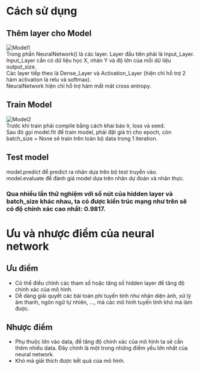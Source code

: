 # Cách sử dụng
## Thêm layer cho Model
![Model1](https://i.ibb.co/HGw1gxG/image-2022-06-02-203233124.png)
<br>
Trong phần NeuralNetwork() là các layer. Layer đầu tiên phải là Input_Layer.
<br>
Input_Layer cần có dữ liệu học X, nhãn Y và độ lớn của mỗi dữ liệu output_size.
<br>
Các layer tiếp theo là Dense_Layer và Activation_Layer (hiện chỉ hỗ trợ 2 hàm activation là relu và softmax).
<br>
NeuralNetwork hiện chỉ hỗ trợ hàm mất mát cross entropy.
## Train Model
![Model2](https://i.ibb.co/0fxX5yv/image-2022-06-02-203417983.png)
<br>
Trước khi train phải compile bằng cách khai báo lr, loss và seed.
<br>
Sau đó gọi model.fit để train model, phải đặt giá trị cho epoch, còn batch_size = None sẽ train trên toàn bộ data trong 1 iteration.
## Test model
model.predict để predict ra nhãn dựa trên bộ test truyền vào.
<br>
model.evaluate để đánh giá model dựa trên nhãn dự đoán và nhãn thực.
### Qua nhiều lần thử nghiệm với số nút của hidden layer và batch_size khác nhau, ta có được kiến trúc mạng như trên sẽ có độ chính xác cao nhất: 0.9817.
# Ưu và nhược điểm của neural network
## Ưu điểm
- Có thể điều chỉnh các tham số hoặc tăng số hidden layer để tăng độ chính xác của mô hình.
- Dễ dàng giải quyết các bài toán phi tuyến tính như nhận diện ảnh, xử lý âm thanh, ngôn ngữ tự nhiên, ..., mà các mô hình tuyến tính khó mà làm được.
## Nhược điểm
- Phụ thuộc lớn vào data, để tăng độ chính xác của mô hình ta sẽ cần thêm nhiều data. Đây chính là một trong những điểm yếu lớn nhất của neural network.
- Khó mà giải thích được kết quả của mô hình.
